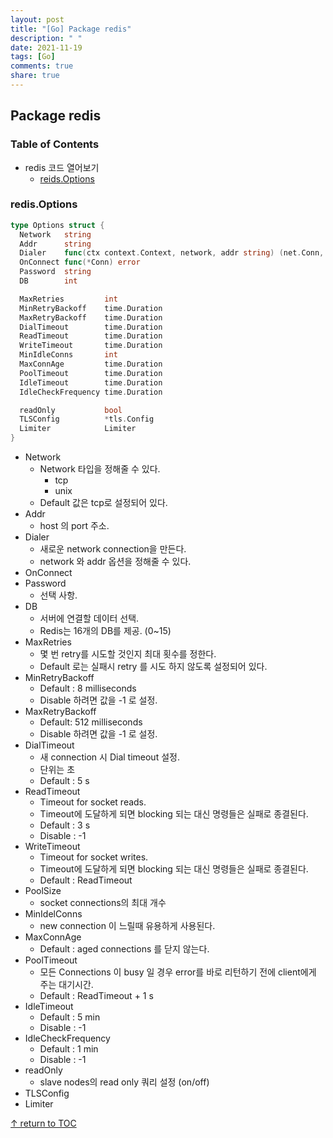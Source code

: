 ```yaml
---
layout: post
title: "[Go] Package redis"
description: " "
date: 2021-11-19
tags: [Go]
comments: true
share: true
---
```


## Package redis

### Table of Contents
* redis 코드 열어보기
    * [reids.Options](#redis.options)

### redis.Options

```go
type Options struct {
  Network   string
  Addr      string
  Dialer    func(ctx context.Context, network, addr string) (net.Conn, error)
  OnConnect func(*Conn) error
  Password  string
  DB        int

  MaxRetries         int
  MinRetryBackoff    time.Duration
  MaxRetryBackoff    time.Duration
  DialTimeout        time.Duration
  ReadTimeout        time.Duration
  WriteTimeout       time.Duration
  MinIdleConns       int
  MaxConnAge         time.Duration
  PoolTimeout        time.Duration
  IdleTimeout        time.Duration
  IdleCheckFrequency time.Duration

  readOnly           bool
  TLSConfig          *tls.Config
  Limiter            Limiter
}
```
* Network
    * Network 타입을 정해줄 수 있다.
        * tcp
        * unix
    * Default 값은 tcp로 설정되어 있다.
* Addr
    * host 의 port 주소.
* Dialer
    * 새로운 network connection을 만든다.
    * network 와 addr 옵션을 정해줄 수 있다.
* OnConnect
* Password
    * 선택 사항.
* DB
    * 서버에 연결할 데이터 선택.
    * Redis는 16개의 DB를 제공. (0~15)
* MaxRetries
    * 몇 번 retry를 시도할 것인지 최대 횟수를 정한다.
    * Default 로는 실패시 retry 를 시도 하지 않도록 설정되어 있다.
* MinRetryBackoff
    * Default : 8 milliseconds
    * Disable 하려면 값을 -1 로 설정.
* MaxRetryBackoff
    * Default: 512 milliseconds
    * Disable 하려면 값을 -1 로 설정.
* DialTimeout
    * 새 connection 시 Dial timeout 설정.
    * 단위는 초
    * Default : 5 s
* ReadTimeout
    * Timeout for socket reads.
    * Timeout에 도달하게 되면 blocking 되는 대신 명령들은 실패로 종결된다.
    * Default : 3 s
    * Disable : -1
* WriteTimeout
    * Timeout for socket writes.
    * Timeout에 도달하게 되면 blocking 되는 대신 명령들은 실패로 종결된다.
    * Default : ReadTimeout
* PoolSize
    * socket connections의 최대 개수
* MinIdelConns
    * new connection 이 느릴때 유용하게 사용된다.
* MaxConnAge
    * Default : aged connections 를 닫지 않는다.
* PoolTimeout
    * 모든 Connections 이 busy 일 경우 error를 바로 리턴하기 전에 client에게 주는 대기시간.
    * Default : ReadTimeout + 1 s
* IdleTimeout
    * Default : 5 min
    * Disable : -1
* IdleCheckFrequency
    * Default : 1 min
    * Disable : -1
* readOnly
    * slave nodes의 read only 쿼리 설정 (on/off)
* TLSConfig
* Limiter

[↑ return to TOC](#table-of-contents)